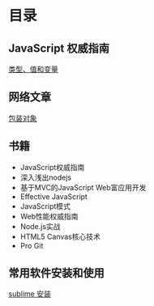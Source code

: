 
# 目录

## JavaScript 权威指南

[类型、值和变量](https://github.com/ArcherGrey/study/blob/master/JavaScript/%E7%B1%BB%E5%9E%8B%E3%80%81%E5%80%BC%E5%92%8C%E5%8F%98%E9%87%8F.md)


## 网络文章

[包装对象](https://github.com/ArcherGrey/study/blob/master/JavaScript/%E5%8C%85%E8%A3%85%E5%AF%B9%E8%B1%A1.md)

## 书籍

- JavaScript权威指南
- 深入浅出nodejs
- 基于MVC的JavaScript Web富应用开发
- Effective JavaScript
- JavaScript模式
- Web性能权威指南
- Node.js实战
- HTML5 Canvas核心技术
- Pro Git


## 常用软件安装和使用
[sublime 安装](https://github.com/ArcherGrey/study/blob/master/JavaScript/sublime/%E5%AE%89%E8%A3%85.md)
